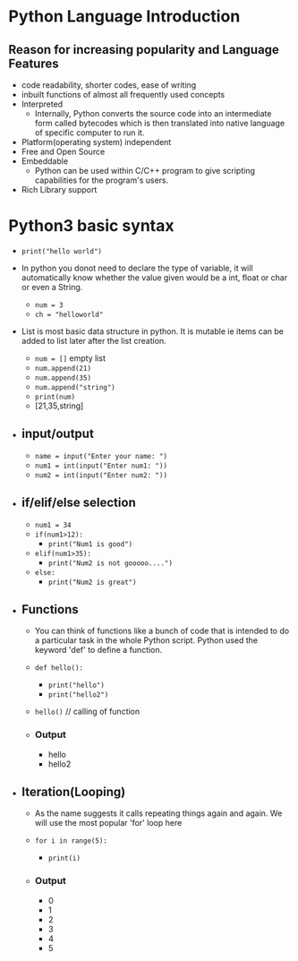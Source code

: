 # Python Language Introduction

## Reason for increasing popularity and Language Features

- code readability, shorter codes, ease of writing
- inbuilt functions of almost all frequently used concepts
- Interpreted
  - Internally, Python converts the source code into an intermediate form called bytecodes which is then translated into native language of specific computer to run it.
- Platform(operating system) independent
- Free and Open Source
- Embeddable
  - Python can be used within C/C++ program to give scripting capabilities for the program's users.
- Rich Library support

# Python3 basic syntax

- ```print("hello world")``` 

- In python you donot need to declare the type of variable, it will automatically know whether the value given would be a int, float or char or even a String.

  - ```num = 3```
  - ```ch = "helloworld"```

- List is most basic data structure in python. It is mutable ie items can be added to list later after the list creation.

  - ```num = []``` empty list
  - ```num.append(21)```
  - ```num.append(35)```
  - ```num.append("string")```
  - ```print(num)```
  - [21,35,string]

- ## input/output

  - ```name = input("Enter your name: ")```
  - ```num1 = int(input("Enter num1: "))```
  - ```num2 = int(input("Enter num2: "))```

- ## if/elif/else selection

  - ```num1 = 34``` <br>
  - ```if(num1>12):``` <br>
    - ```print("Num1 is good")``` <br>
  - ```elif(num1>35):``` <br>
    - ```print("Num2 is not gooooo....")```<br>
  - ```else:``` <br>
    - ```print("Num2 is great")```

- ## Functions

  - You can think of functions like a bunch of code that is intended to do a particular task in the whole Python script. Python used the keyword 'def' to define a function.

  - ```def hello():```
    - ```print("hello")```
    - ```print("hello2")```
  - ```hello()``` // calling of function 
  - ### Output
    - hello
    - hello2 

- ## Iteration(Looping)

  - As the name suggests it calls repeating things again and again. We will use the most popular 'for' loop here
  
  - ```for i in range(5):```

    - ```print(i)```

  - ### Output

    - 0
    - 1
    - 2
    - 3
    - 4
    - 5
